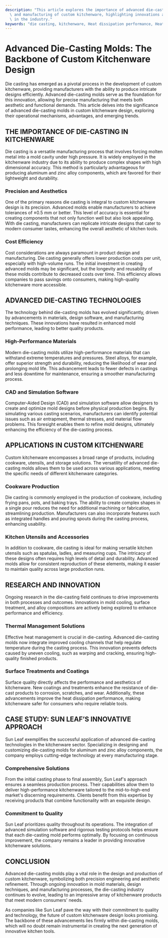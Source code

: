 ```yaml
---
description: "This article explores the importance of advanced die-casting molds in the design\
  \ and manufacturing of custom kitchenware, highlighting innovations and best practices\
  \ in the industry."
keywords: "die casting, kitchenware, Heat dissipation performance, Heat dissipation structure"
---
```

# Advanced Die-Casting Molds: The Backbone of Custom Kitchenware Design

Die casting has emerged as a pivotal process in the development of custom kitchenware, providing manufacturers with the ability to produce intricate designs efficiently. Advanced die-casting molds serve as the foundation for this innovation, allowing for precise manufacturing that meets both aesthetic and functional demands. This article delves into the significance of advanced die-casting molds in custom kitchenware design, exploring their operational mechanisms, advantages, and emerging trends.

## THE IMPORTANCE OF DIE-CASTING IN KITCHENWARE

Die casting is a versatile manufacturing process that involves forcing molten metal into a mold cavity under high pressure. It is widely employed in the kitchenware industry due to its ability to produce complex shapes with high dimensional accuracy. This method is particularly advantageous for producing aluminum and zinc alloy components, which are favored for their lightweight and durability.

### Precision and Aesthetics

One of the primary reasons die casting is integral to custom kitchenware design is its precision. Advanced molds enable manufacturers to achieve tolerances of ±0.5 mm or better. This level of accuracy is essential for creating components that not only function well but also look appealing. With die casting, manufacturers can replicate intricate designs that cater to modern consumer tastes, enhancing the overall aesthetic of kitchen tools.

### Cost Efficiency

Cost considerations are always paramount in product design and manufacturing. Die casting generally offers lower production costs per unit, especially with high-volume runs. The initial investment in creating advanced molds may be significant, but the longevity and reusability of these molds contribute to decreased costs over time. This efficiency allows companies to pass savings onto consumers, making high-quality kitchenware more accessible.

## ADVANCED DIE-CASTING TECHNOLOGIES

The technology behind die-casting molds has evolved significantly, driven by advancements in materials, design software, and manufacturing techniques. These innovations have resulted in enhanced mold performance, leading to better quality products.

### High-Performance Materials

Modern die-casting molds utilize high-performance materials that can withstand extreme temperatures and pressures. Steel alloys, for example, offer superior strength and durability, reducing the likelihood of wear and prolonging mold life. This advancement leads to fewer defects in castings and less downtime for maintenance, ensuring a smoother manufacturing process.

### CAD and Simulation Software

Computer-Aided Design (CAD) and simulation software allow designers to create and optimize mold designs before physical production begins. By simulating various casting scenarios, manufacturers can identify potential issues such as air entrapment, thermal stresses, and material flow problems. This foresight enables them to refine mold designs, ultimately enhancing the efficiency of the die-casting process.

## APPLICATIONS IN CUSTOM KITCHENWARE

Custom kitchenware encompasses a broad range of products, including cookware, utensils, and storage solutions. The versatility of advanced die-casting molds allows them to be used across various applications, meeting the specific needs of different kitchenware categories.

### Cookware Production

Die casting is commonly employed in the production of cookware, including frying pans, pots, and baking trays. The ability to create complex shapes in a single pour reduces the need for additional machining or fabrication, streamlining production. Manufacturers can also incorporate features such as integrated handles and pouring spouts during the casting process, enhancing usability.

### Kitchen Utensils and Accessories

In addition to cookware, die casting is ideal for making versatile kitchen utensils such as spatulas, ladles, and measuring cups. The intricacy of these designs often requires high levels of detail and durability. Advanced molds allow for consistent reproduction of these elements, making it easier to maintain quality across large production runs.

## RESEARCH AND INNOVATION

Ongoing research in the die-casting field continues to drive improvements in both processes and outcomes. Innovations in mold cooling, surface treatment, and alloy compositions are actively being explored to enhance performance and efficiency.

### Thermal Management Solutions

Effective heat management is crucial in die-casting. Advanced die-casting molds now integrate improved cooling channels that help regulate temperature during the casting process. This innovation prevents defects caused by uneven cooling, such as warping and cracking, ensuring high-quality finished products.

### Surface Treatments and Coatings

Surface quality directly affects the performance and aesthetics of kitchenware. New coatings and treatments enhance the resistance of die-cast products to corrosion, scratches, and wear. Additionally, these advancements improve the heat dissipation performance, making kitchenware safer for consumers who require reliable tools.

## CASE STUDY: SUN LEAF’S INNOVATIVE APPROACH

Sun Leaf exemplifies the successful application of advanced die-casting technologies in the kitchenware sector. Specializing in designing and customizing die-casting molds for aluminum and zinc alloy components, the company employs cutting-edge technology at every manufacturing stage.

### Comprehensive Solutions

From the initial casting phase to final assembly, Sun Leaf's approach ensures a seamless production process. Their capabilities allow them to deliver high-performance kitchenware tailored to the mid-to-high-end market's discerning requirements. Clients benefit from this expertise by receiving products that combine functionality with an exquisite design.

### Commitment to Quality

Sun Leaf prioritizes quality throughout its operations. The integration of advanced simulation software and rigorous testing protocols helps ensure that each die-casting mold performs optimally. By focusing on continuous improvement, the company remains a leader in providing innovative kitchenware solutions.

## CONCLUSION

Advanced die-casting molds play a vital role in the design and production of custom kitchenware, symbolizing both precision engineering and aesthetic refinement. Through ongoing innovation in mold materials, design techniques, and manufacturing processes, the die-casting industry continues to evolve, leading to an impressive array of kitchenware products that meet modern consumers' needs.

As companies like Sun Leaf pave the way with their commitment to quality and technology, the future of custom kitchenware design looks promising. The backbone of these advancements lies firmly within die-casting molds, which will no doubt remain instrumental in creating the next generation of innovative kitchen tools.
